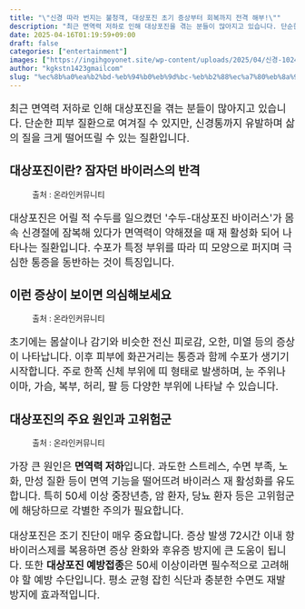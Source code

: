 ```yaml
---
title: "\"신경 따라 번지는 불청객, 대상포진 초기 증상부터 회복까지 전격 해부!\""
description: "최근 면역력 저하로 인해 대상포진을 겪는 분들이 많아지고 있습니다. 단순한 피부 질환으로 여겨질 수 있지만, 신경통까지 유발하며 삶의 질을 크게 떨어뜨릴 수 있는 질환입니다."
date: 2025-04-16T01:19:59+09:00
draft: false
categories: ["entertainment"]
images: ["https://ingihgoyonet.site/wp-content/uploads/2025/04/신경-1024x576.jpg", "https://ingihgoyonet.site/wp-content/uploads/2025/04/대상포진증상.png", "https://ingihgoyonet.site/wp-content/uploads/2025/04/잠-2-1024x683.jpg"]
author: "kgkstn1423gmailcom"
slug: "%ec%8b%a0%ea%b2%bd-%eb%94%b0%eb%9d%bc-%eb%b2%88%ec%a7%80%eb%8a%94-%eb%b6%88%ec%b2%ad%ea%b0%9d-%eb%8c%80%ec%83%81%ed%8f%ac%ec%a7%84-%ec%b4%88%ea%b8%b0-%ec%a6%9d%ec%83%81%eb%b6%80%ed%84%b0-%ed%9a%8c"
---
```


<p style="font-size:18px">최근 면역력 저하로 인해 대상포진을 겪는 분들이 많아지고 있습니다. 단순한 피부 질환으로 여겨질 수 있지만, 신경통까지 유발하며 삶의 질을 크게 떨어뜨릴 수 있는 질환입니다.</p> <h2 >대상포진이란? 잠자던 바이러스의 반격</h2> <figure ><img src="https://ingihgoyonet.site/wp-content/uploads/2025/04/신경-1024x576.jpg" alt="" style="aspect-ratio:16/9;object-fit:cover"/><figcaption >출처 : 온라인커뮤니티</figcaption></figure> <p style="font-size:18px">대상포진은 어릴 적 수두를 일으켰던 '수두-대상포진 바이러스'가 몸속 신경절에 잠복해 있다가 면역력이 약해졌을 때 재 활성화 되어 나타나는 질환입니다. 수포가 특정 부위를 따라 띠 모양으로 퍼지며 극심한 통증을 동반하는 것이 특징입니다.</p> <h2 >이런 증상이 보이면 의심해보세요</h2> <figure ><img src="https://ingihgoyonet.site/wp-content/uploads/2025/04/대상포진증상.png" alt="" style="aspect-ratio:16/9;object-fit:cover"/><figcaption >출처 : 온라인커뮤니티</figcaption></figure> <p style="font-size:18px">초기에는 몸살이나 감기와 비슷한 전신 피로감, 오한, 미열 등의 증상이 나타납니다. 이후 피부에 화끈거리는 통증과 함께 수포가 생기기 시작합니다. 주로 한쪽 신체 부위에 띠 형태로 발생하며, 눈 주위나 이마, 가슴, 복부, 허리, 팔 등 다양한 부위에 나타날 수 있습니다.</p> <h2 >대상포진의 주요 원인과 고위험군</h2> <figure ><img src="https://ingihgoyonet.site/wp-content/uploads/2025/04/잠-2-1024x683.jpg" alt="" style="aspect-ratio:16/9;object-fit:cover"/><figcaption >출처 : 온라인커뮤니티</figcaption></figure> <p style="font-size:18px">가장 큰 원인은 <strong>면역력 저하</strong>입니다. 과도한 스트레스, 수면 부족, 노화, 만성 질환 등이 면역 기능을 떨어뜨려 바이러스 재 활성화를 유도합니다. 특히 50세 이상 중장년층, 암 환자, 당뇨 환자 등은 고위험군에 해당하므로 각별한 주의가 필요합니다.</p> <p style="font-size:18px">대상포진은 조기 진단이 매우 중요합니다. 증상 발생 72시간 이내 항바이러스제를 복용하면 증상 완화와 후유증 방지에 큰 도움이 됩니다. 또한 <strong>대상포진 예방접종</strong>은 50세 이상이라면 필수적으로 고려해야 할 예방 수단입니다. 평소 균형 잡힌 식단과 충분한 수면도 재발 방지에 효과적입니다.</p>
